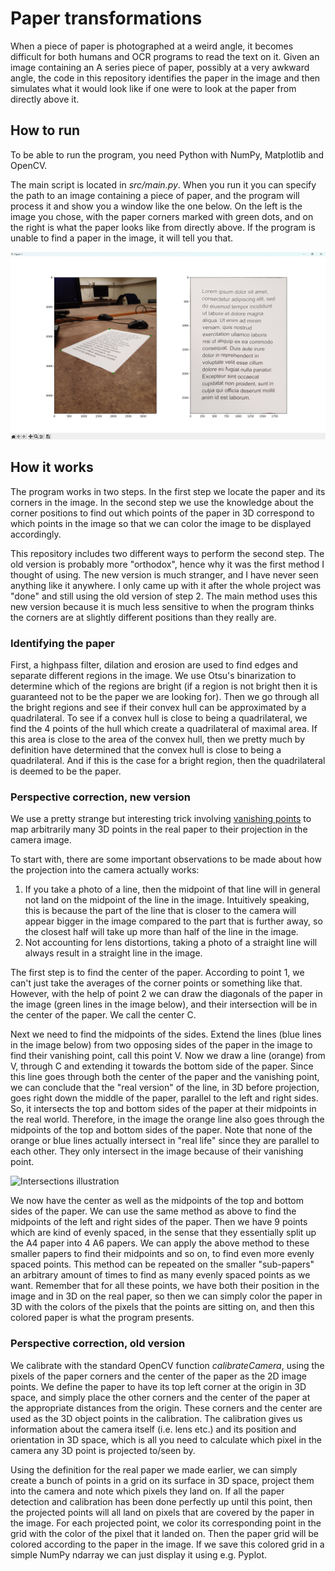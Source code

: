# Paper transformations

When a piece of paper is photographed at a weird angle, it becomes difficult for both humans and OCR programs to read the text on it. Given an image containing an A series piece of paper, possibly at a very awkward angle, the code in this repository identifies the paper in the image and then simulates what it would look like if one were to look at the paper from directly above it.


## How to run
To be able to run the program, you need Python with NumPy, Matplotlib and OpenCV. 

The main script is located in *src/main.py*. When you run it you can specify the path to an image containing a piece of paper, and the program will process it and show you a window like the one below. On the left is the image you chose, with the paper corners marked with green dots, and on the right is what the paper looks like from directly above. If the program is unable to find a paper in the image, it will tell you that.

<img src="example_usecase.png" width="640" alt="Example usecase">


## How it works

The program works in two steps. In the first step we locate the paper and its corners in the image. In the second step we use the knowledge about the corner positions to find out which points of the paper in 3D correspond to which points in the image so that we can color the image to be displayed accordingly.

This repository includes two different ways to perform the second step. The old version is probably more "orthodox", hence why it was the first method I thought of using. The new version is much stranger, and I have never seen anything like it anywhere. I only came up with it after the whole project was "done" and still using the old version of step 2. The main method uses this new version because it is much less sensitive to when the program thinks the corners are at slightly different positions than they really are.

### Identifying the paper
First, a highpass filter, dilation and erosion are used to find edges and separate different regions in the image. We use Otsu's binarization to determine which of the regions are bright (if a region is not bright then it is guaranteed not to be the paper we are looking for). Then we go through all the bright regions and see if their convex hull can be approximated by a quadrilateral. To see if a convex hull is close to being a quadrilateral, we find the 4 points of the hull which create a quadrilateral of maximal area. If this area is close to the area of the convex hull, then we pretty much by definition have determined that the convex hull is close to being a quadrilateral. And if this is the case for a bright region, then the quadrilateral is deemed to be the paper.

### Perspective correction, new version

We use a pretty strange but interesting trick involving [vanishing points](https://en.wikipedia.org/wiki/Vanishing_point) to map arbitrarily many 3D points in the real paper to their projection in the camera image.

To start with, there are some important observations to be made about how the projection into the camera actually works:

1. If you take a photo of a line, then the midpoint of that line will in general not land on the midpoint of the line in the image. Intuitively speaking, this is because the part of the line that is closer to the camera will appear bigger in the image compared to the part that is further away, so the closest half will take up more than half of the line in the image. 
2. Not accounting for lens distortions, taking a photo of a straight line will always result in a straight line in the image. 

The first step is to find the center of the paper. According to point 1, we can't just take the averages of the corner points or something like that. However, with the help of point 2 we can draw the diagonals of the paper in the image (green lines in the image below), and their intersection will be in the center of the paper. We call the center C.

Next we need to find the midpoints of the sides. Extend the lines (blue lines in the image below) from two opposing sides of the paper in the image to find their vanishing point, call this point V. Now we draw a line (orange) from V, through C and extending it towards the bottom side of the paper. Since this line goes through both the center of the paper and the vanishing point, we can conclude that the "real version" of the line, in 3D before projection, goes right down the middle of the paper, parallel to the left and right sides. So, it intersects the top and bottom sides of the paper at their midpoints in the real world. Therefore, in the image the orange line also goes through the midpoints of the top and bottom sides of the paper. Note that none of the orange or blue lines actually intersect in "real life" since they are parallel to each other. They only intersect in the image because of their vanishing point.

<img src="intersections.png" width="640" alt="Intersections illustration">

We now have the center as well as the midpoints of the top and bottom sides of the paper. We can use the same method as above to find the midpoints of the left and right sides of the paper. Then we have 9 points which are kind of evenly spaced, in the sense that they essentially split up the A4 paper into 4 A6 papers. We can apply the above method to these smaller papers to find their midpoints and so on, to find even more evenly spaced points. This method can be repeated on the smaller "sub-papers" an arbitrary amount of times to find as many evenly spaced points as we want. Remember that for all these points, we have both their position in the image and in 3D on the real paper, so then we can simply color the paper in 3D with the colors of the pixels that the points are sitting on, and then this colored paper is what the program presents.


### Perspective correction, old version

We calibrate with the standard OpenCV function *calibrateCamera*, using the pixels of the paper corners and the center of the paper as the 2D image points. We define the paper to have its top left corner at the origin in 3D space, and simply place the other corners and the center of the paper at the appropriate distances from the origin. These corners and the center are used as the 3D object points in the calibration. The calibration gives us information about the camera itself (i.e. lens etc.) and its position and orientation in 3D space, which is all you need to calculate which pixel in the camera any 3D point is projected to/seen by. 

Using the definition for the real paper we made earlier, we can simply create a bunch of points in a grid on its surface in 3D space, project them into the camera and note which pixels they land on. If all the paper detection and calibration has been done perfectly up until this point, then the projected points will all land on pixels that are covered by the paper in the image. For each projected point, we color its corresponding point in the grid with the color of the pixel that it landed on. Then the paper grid will be colored according to the paper in the image. If we save this colored grid in a simple NumPy ndarray we can just display it using e.g. Pyplot.